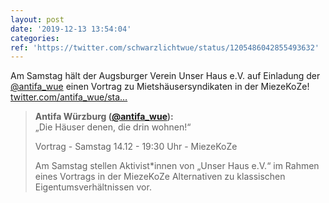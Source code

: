```yaml
---
layout: post
date: '2019-12-13 13:54:04'
categories: 
ref: 'https://twitter.com/schwarzlichtwue/status/1205486042855493632'
---
```

Am Samstag hält der Augsburger Verein Unser Haus e.V. auf Einladung der [@antifa_wue](https://twitter.com/antifa_wue) einen Vortrag zu Mietshäusersyndikaten in der MiezeKoZe! [twitter.com/antifa_wue/sta…](https://twitter.com/antifa_wue/status/1205480049941585920)
> <b>Antifa Würzburg ([@antifa_wue](https://twitter.com/antifa_wue)):</b>  
>„Die Häuser denen, die drin wohnen!“  
>  
>Vortrag - Samstag 14.12 - 19:30 Uhr - MiezeKoZe  
>  
>  
>  
>Am Samstag stellen Aktivist\*innen von „Unser Haus e.V.“ im Rahmen eines Vortrags in der MiezeKoZe Alternativen zu klassischen Eigentumsverhältnissen vor.  

